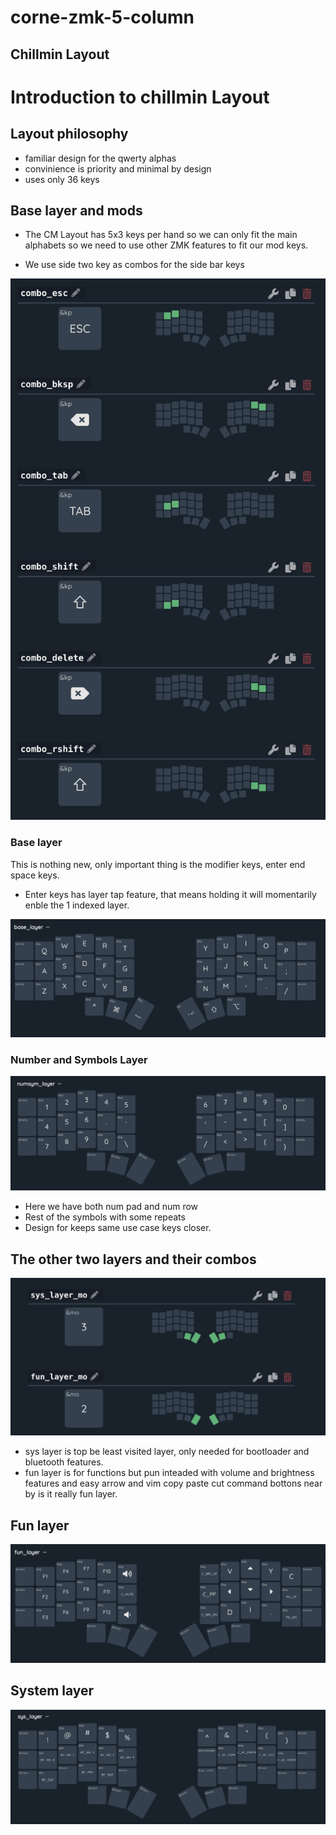 # corne-zmk-5-column

## Chillmin Layout

# Introduction to chillmin Layout


## Layout philosophy

- familiar design for the qwerty alphas
- convinience is priority and minimal by design 
- uses only 36 keys 


## Base layer and mods

- The CM Layout has 5x3 keys per hand so we can only fit 
 the main alphabets so we need to use other ZMK features to fit our mod keys.

- We use side two key as combos for the side bar keys

![special_key_combos.png](docs/chillmin/special_key_combos.png)


### Base layer 

This is nothing new, only important thing is the modifier keys, enter end space keys.  
- Enter keys has layer tap feature, that means holding it will momentarily enble the 1 indexed layer. 

 
![base layer](docs/chillmin/base_layer.png)

### Number and Symbols Layer 

![numsym_layer](docs/chillmin/numsym_layer.png)
- Here we have both num pad and num row
- Rest of the symbols with some repeats 
- Design for keeps same use case keys closer.


## The other two layers and their combos

![layer_combos](docs/chillmin/layer_combos.png)

- sys layer is top be least visited layer, only needed for bootloader and bluetooth features.
- fun layer is for functions but pun inteaded with volume and brightness features and easy arrow and vim copy paste cut command bottons near by is it really fun layer.

## Fun layer

![fun_layer](docs/chillmin/fun_layer.png)

## System layer

![fun_layer](docs/chillmin/sys_layer.png)

